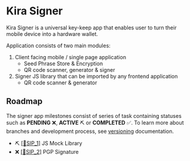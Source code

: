 # Kira Signer

Kira Signer is a universal key-keep app that enables user to turn their mobile device into a hardware wallet.

Application consists of two main modules:
1. Client facing mobile / single page application
   * Seed Phrase Store & Encryption
   * QR code scanner, generator & signer
2. Signer JS library that can be imported by any frontend application
   * QR code scanner & generator

## Roadmap

The signer app milestones consist of series of task containing statuses such as **PENDING** :x:, **ACTIVE** :pick: or **COMPLETED** :white_check_mark:. 
To learn more about branches and development process, see [versioning](../versioning.md) documentation.


* :pick: [[:bookmark:SIP_1]](sip_1.md) JS Mock Library
* :x: [[:bookmark:SIP_2]](sip_2.md) PGP Signature





